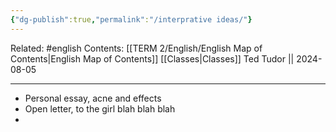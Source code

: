 ```yaml
---
{"dg-publish":true,"permalink":"/interprative ideas/"}
---
```


Related: #english
Contents: [[TERM 2/English/English Map of Contents\|English Map of Contents]]
[[Classes\|Classes]]
Ted Tudor || 2024-08-05
***
- Personal essay, acne and effects 
- Open letter, to the girl blah blah blah 
- 
